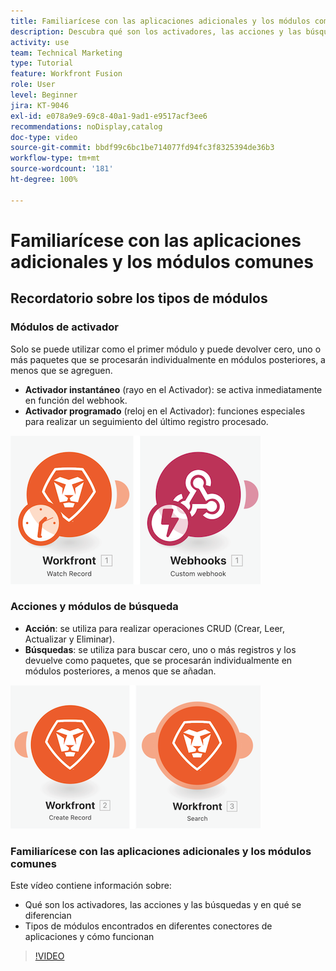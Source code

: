 ```yaml
---
title: Familiarícese con las aplicaciones adicionales y los módulos comunes
description: Descubra qué son los activadores, las acciones y las búsquedas y cómo funcionan en  [!DNL Adobe Workfront Fusion] los tipos de módulos que se encuentran en diferentes conectores de aplicaciones.
activity: use
team: Technical Marketing
type: Tutorial
feature: Workfront Fusion
role: User
level: Beginner
jira: KT-9046
exl-id: e078a9e9-69c8-40a1-9ad1-e9517acf3ee6
recommendations: noDisplay,catalog
doc-type: video
source-git-commit: bbdf99c6bc1be714077fd94fc3f8325394de36b3
workflow-type: tm+mt
source-wordcount: '181'
ht-degree: 100%

---
```


# Familiarícese con las aplicaciones adicionales y los módulos comunes

## Recordatorio sobre los tipos de módulos

### Módulos de activador

Solo se puede utilizar como el primer módulo y puede devolver cero, uno o más paquetes que se procesarán individualmente en módulos posteriores, a menos que se agreguen.

* **Activador instantáneo** (rayo en el Activador): se activa inmediatamente en función del webhook.
* **Activador programado** (reloj en el Activador): funciones especiales para realizar un seguimiento del último registro procesado.

![Una imagen de los módulos de activador](assets/beyond-basic-modules-1.png)

### Acciones y módulos de búsqueda

* **Acción**: se utiliza para realizar operaciones CRUD (Crear, Leer, Actualizar y Eliminar).
* **Búsquedas**: se utiliza para buscar cero, uno o más registros y los devuelve como paquetes, que se procesarán individualmente en módulos posteriores, a menos que se añadan.

![Una imagen de los módulos de acción y búsqueda](assets/beyond-basic-modules-2.png)

### Familiarícese con las aplicaciones adicionales y los módulos comunes

Este vídeo contiene información sobre:

* Qué son los activadores, las acciones y las búsquedas y en qué se diferencian
* Tipos de módulos encontrados en diferentes conectores de aplicaciones y cómo funcionan

>[!VIDEO](https://video.tv.adobe.com/v/3417436/?quality=12&learn=on&enablevpops=1&captions=spa)
